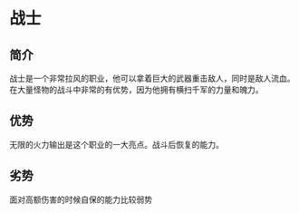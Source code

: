 # 战士
## 简介
战士是一个非常拉风的职业，他可以拿着巨大的武器重击敌人，同时是敌人流血。在大量怪物的战斗中非常的有优势，因为他拥有横扫千军的力量和魄力。
## 优势
无限的火力输出是这个职业的一大亮点。战斗后恢复的能力。
## 劣势
面对高额伤害的时候自保的能力比较弱势
